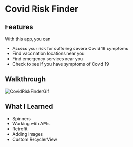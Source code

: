 # Covid Risk Finder

## Features

With this app, you can

- Assess your risk for suffering severe Covid 19 symptoms
- Find vaccination locations near you
- Find emergency services near you
- Check to see if you have symptoms of Covid 19

## Walkthrough

![CovidRiskFinderGif](https://user-images.githubusercontent.com/48270610/120941564-2c18f200-c6d8-11eb-8d79-51d9bac37260.gif)


## What I Learned

- Spinners
- Working with APIs
- Retrofit
- Adding images
- Custom RecyclerView
